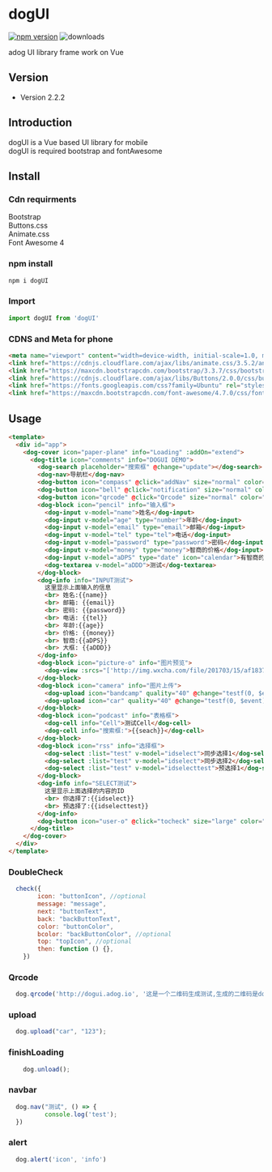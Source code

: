 # dogUI

[![npm version](https://badge.fury.io/js/dogui.svg)](https://badge.fury.io/js/dogui)
![downloads](https://img.shields.io/npm/dm/dogui.svg)

adog UI library frame work on Vue

## Version

-   Version 2.2.2

## Introduction

dogUI is a Vue based UI library for mobile  
dogUI is required bootstrap and fontAwesome

## Install

### Cdn requirments

Bootstrap  
Buttons.css  
Animate.css  
Font Awesome 4

### npm install

```bash
npm i dogUI
```

### Import

```js
import dogUI from 'dogUI'
```

### CDNS and Meta for phone

```html
<meta name="viewport" content="width=device-width, initial-scale=1.0, maximum-scale=1.0, minimum-scale=1.0, user-scalable=no, target-densitydpi=device-dpi">
<link href="https://cdnjs.cloudflare.com/ajax/libs/animate.css/3.5.2/animate.min.css" rel="stylesheet">
<link href="https://maxcdn.bootstrapcdn.com/bootstrap/3.3.7/css/bootstrap.min.css" rel="stylesheet">
<link href="https://cdnjs.cloudflare.com/ajax/libs/Buttons/2.0.0/css/buttons.min.css" rel="stylesheet">
<link href="https://fonts.googleapis.com/css?family=Ubuntu" rel="stylesheet">
<link href="https://maxcdn.bootstrapcdn.com/font-awesome/4.7.0/css/font-awesome.min.css" rel="stylesheet">
```

## Usage

```html
<template>
  <div id="app">
    <dog-cover icon="paper-plane" info="Loading" :addOn="extend">
      <dog-title icon="comments" info="DOGUI DEMO">
        <dog-search placeholder="搜索框" @change="update"></dog-search>
        <dog-nav>导航栏</dog-nav>
        <dog-button icon="compass" @click="addNav" size="normal" color="red">添加导航</dog-button>
        <dog-button icon="bell" @click="notification" size="normal" color="blue">调用提醒</dog-button>
        <dog-button icon="qrcode" @click="Qrcode" size="normal" color="orange">生成二维码</dog-button>
        <dog-block icon="pencil" info="输入框">
          <dog-input v-model="name">姓名</dog-input>
          <dog-input v-model="age" type="number">年龄</dog-input>
          <dog-input v-model="email" type="email">邮箱</dog-input>
          <dog-input v-model="tel" type="tel">电话</dog-input>
          <dog-input v-model="password" type="password">密码</dog-input>
          <dog-input v-model="money" type="money">智商的价格</dog-input>
          <dog-input v-model="aDPS" type="date" icon="calendar">有智商的日期</dog-input>
          <dog-textarea v-model="aDDD">测试</dog-textarea>
        </dog-block>
        <dog-info info="INPUT测试">
          这里显示上面输入的信息
          <br> 姓名:{{name}}
          <br> 邮箱: {{email}}
          <br> 密码: {{password}}
          <br> 电话: {{tel}}
          <br> 年龄:{{age}}
          <br> 价格: {{money}}
          <br> 智商:{{aDPS}}
          <br> 大框: {{aDDD}}
        </dog-info>
        <dog-block icon="picture-o" info="图片预览">
          <dog-view :srcs="['http://img.wxcha.com/file/201703/15/af183778a2.jpg']">长按图片下载</dog-view>
        </dog-block>
        <dog-block icon="camera" info="图片上传">
          <dog-upload icon="bandcamp" quality="40" @change="testf(0, $event)" color="red">没有预览</dog-upload>
          <dog-upload icon="car" quality="40" @change="testf(0, $event)" color="blue" preview="right">有预览</dog-upload>
        </dog-block>
        <dog-block icon="podcast" info="表格框">
          <dog-cell info="Cell">测试Cell</dog-cell>
          <dog-cell info="搜索框:">{{seach}}</dog-cell>
        </dog-block>
        <dog-block icon="rss" info="选择框">
          <dog-select :list="test" v-model="idselect">同步选择1</dog-select>
          <dog-select :list="test" v-model="idselect">同步选择2</dog-select>
          <dog-select :list="test" v-model="idselecttest">预选择1</dog-select>
        </dog-block>
        <dog-info info="SELECT测试">
          这里显示上面选择的内容的ID
          <br> 你选择了:{{idselect}}
          <br> 预选择了:{{idselecttest}}
        </dog-info>
        <dog-button icon="user-o" @click="tocheck" size="large" color="red">检查</dog-button>
      </dog-title>
    </dog-cover>
  </div>
</template>
```

### DoubleCheck

```javascript
  check({
        icon: "buttonIcon", //optional
        message: "message",
        next: "buttonText",
        back: "backButtonText",
        color: "buttonColor",
        bcolor: "backButtonColor", //optional
        top: "topIcon", //optional
        then: function () {},
    })
```

### Qrcode

```javascript
  dog.qrcode('http://dogui.adog.io', '这是一个二维码生成测试,生成的二维码是dogUI的DEMO网站');
```

### upload

```javascript
  dog.upload("car", "123");
```

### finishLoading

```javascript
	dog.unload();
```

### navbar

```javascript
  dog.nav("测试", () => {
          console.log('test');
  })
```

### alert

```javascript
  dog.alert('icon', 'info')
```
